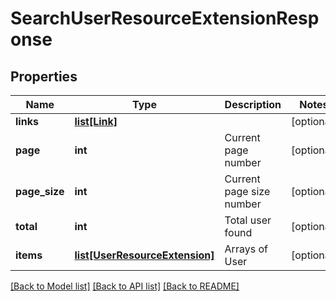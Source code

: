 # SearchUserResourceExtensionResponse

## Properties
Name | Type | Description | Notes
------------ | ------------- | ------------- | -------------
**links** | [**list[Link]**](Link.md) |  | [optional] 
**page** | **int** | Current page number | [optional] 
**page_size** | **int** | Current page size number | [optional] 
**total** | **int** | Total user found | [optional] 
**items** | [**list[UserResourceExtension]**](UserResourceExtension.md) | Arrays of User | [optional] 

[[Back to Model list]](../README.md#documentation-for-models) [[Back to API list]](../README.md#documentation-for-api-endpoints) [[Back to README]](../README.md)


